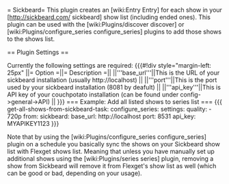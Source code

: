 = Sickbeard=
This plugin creates an [wiki:Entry Entry] for each show in your [http://sickbeard.com/ sickbeard] show list (including ended ones).
This plugin can be used with the [wiki:Plugins/discover discover] or [wiki:Plugins/configure_series configure_series] plugins to add those shows to the shows list.

== Plugin Settings ==

Currently the following settings are required:
{{{#!div style="margin-left: 25px"
||= Option =||= Description =||
||'''base_url'''||This is the URL of your sickbeard installation (usually http://localhost) ||
||'''port'''||This is the port used by your sickbeard installation (8081 by deafult) ||
||'''api_key'''||This is API key of your couchpotato installation (can be found under config->general->API)  ||
}}}
=== Example: Add all listed shows to series list ===
{{{
  get-all-shows-from-sickbeard-task:
      configure_series:
            settings:
              quality:
                - 720p
            from:
              sickbeard:
                base_url: http://localhost
                port: 8531
                api_key: MYAPIKEY1123
}}}

Note that by using the [wiki:Plugins/configure_series configure_series] plugin on a schedule you basically sync the shows on your Sickbeard show list with Flexget shows list. Meaning that unless you have manually set up additional shows using the [wiki:Plugins/series series] plugin, removing a show from Sickbeard will remove it from Flexget's show list as well (which can be good or bad, depending on your usage).
